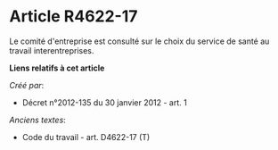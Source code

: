 # Article R4622-17

Le comité d'entreprise est consulté sur le choix du service de santé au travail interentreprises.

**Liens relatifs à cet article**

_Créé par_:

  - Décret n°2012-135 du 30 janvier 2012 - art. 1

_Anciens textes_:

  - Code du travail - art. D4622-17 (T)

